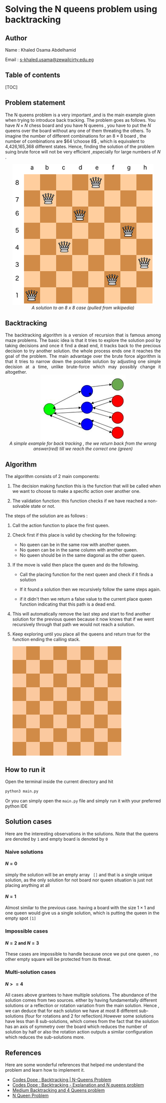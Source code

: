 #  Solving the N queens problem using backtracking

## Author

Name : Khaled Osama Abdelhamid

Email : s-khaled.usama@zewailcirty.edu.eg



## Table of contents

[TOC]



## Problem statement



The N queens problem is a very important ,and is the main example given when trying to introduce back tracking. The problem goes as follows. You have  $N \times N$ chess board and you have N queens , you have to put the $N$ queens over the board without any one of them threating the others. To imagine the number of different combinations for an $8 \times 8$ board , the number of combinations are $64 \choose 8$ , which is equivalent to 4,426,165,368 different states. Hence, finding the solution of the problem suing brute force will not be very efficient ,especially for large numbers of $N$ .

<img src="README.assets/1_SVCP2lIp1jfzJuQn_QUeVg.png" style="margin-left: auto; margin-right: auto; display: block;">

<center><em>A solution to an <mmath>8 <mi>x</mi> 8 </math> case (pulled from wikipedia) </em></center> 



## Backtracking

<div style="text-align: justify"> 	The backtracking algorithm is a version of recursion that is famous among maze problems. The basic idea is that it tries to explore the solution pool by taking decisions and once it find a dead end, it tracks back to the precious decision to try another solution. the whole process ends one it reaches the goal of the problem. The main advantage over the brute force algorithm is that it tries to narrow down the possible solution by adjusting one simple decision at a time, unlike brute-force which may possibly change it altogether. </div>



<img src="README.assets/backtracking.jpg" style="margin-left: auto; margin-right: auto; display: block;">



<center><em>A simple example for back tracking , the we return back from the wrong answer(red) till we reach the correct one (green) </em></center> 



## Algorithm 

The algorithm consists of 2 main components:

1. The decision making function  this is the function that will be called when we want to choose to make a specific action over another one.

2. The validation function: this function checks if we have reached a non-solvable state or not.

   

The steps of the solution are as follows :

1. Call the action function to place the first queen.

2. Check first if this place is valid by checking for the following:

   - No queen can be in the same row with another queen.
   - No queen can be in the same column with another queen.
   - No queen should be in the same diagonal as the other queen.

3. If the move is valid then place the queen and do the following.

   - Call the placing function for the next queen and check if it finds a solution

   - If it found a solution then we recursively follow the same steps again.
   - if it didn't then we return a false value to the current place queen function indicating that this path is a dead end.

4. This will automatically remove the last step and start to find another solution for the previous queen because it now knows that if we went recursively through that path we would not reach a solution.

5. Keep exploring until you place all the queens and return true for the function ending the calling stack.

   ![Eight queens puzzle - Wikipedia](README.assets/Eight-queens-animation.gif)



## How to run it

Open the terminal inside the current directory and hit 

```bash
python3 main.py
```

Or you can simply open the `main.py` file and simply run it with your preferred python IDE

## Solution cases

Here are the interesting observations in the solutions. Note that the queens are denoted by `1` and empty board is denoted by `0`

### Naive solutions

#### $N=0$

simply the solution will be an empty array ` []` and that is a single unique solution, as the only solution for not board nor queen situation is just not placing anything at all 

#### $N=1$

Almost similar to the previous case. having a board with the size $1 \times 1$ and one queen would give us a single solution, which is putting the queen in the empty spot `[1]`

### Impossible cases

#### $N=2$ and $N=3$

These cases are impossible to handle because once we put one queen , no other empty square will be protected from its threat.

### Multi-solution cases

#### $N >= 4$

All cases above grantees to have multiple solutions. The abundance of the solution comes from two sources. either by having fundamentally different solutions or a reflection or rotation variation from the main solution. Hence , we can deduce that for each solution we have at most 8 different sub-solutions (four for rotations and 2 for reflection).However some solutions have less than 8 sub-solutions, which comes from the fact that the solution has an axis of symmetry over the board which reduces the number of solution by half or also the rotation action outputs a similar configuration which reduces the sub-solutions more.

## References 

Here are some wonderful references that helped me understand the problem and learn how to implement it.

- [Codes Dope : Backtracking | N-Queens Problem](https://www.codesdope.com/course/algorithms-backtracking/)
- [Codes Dope : Backtracking - Explanation and N queens problem](https://www.codesdope.com/blog/article/backtracking-explanation-and-n-queens-problem/)
- [Medium Backtracking and 4 Queens problem](https://medium.com/@shreytandel09/backtracking-and-4-queens-problem-8fcfd62ace83)
- [N Queen Problem](https://www.tutorialspoint.com/N-Queen-Problem)











